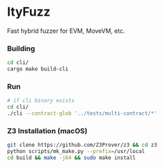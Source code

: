 # ItyFuzz
Fast hybrid fuzzer for EVM, MoveVM, etc.


### Building
```bash
cd cli/
cargo make build-cli
```

### Run
<!-- ```bash
cd cli/
cargo make --makefile cargo-make.toml run
```
or -->
```bash
# if cli binary exists
cd cli/
./cli --contract-glob '../tests/multi-contract/*'
```


### Z3 Installation (macOS)
```bash
git clone https://github.com/Z3Prover/z3 && cd z3
python scripts/mk_make.py --prefix=/usr/local
cd build && make -j64 && sudo make install
```
